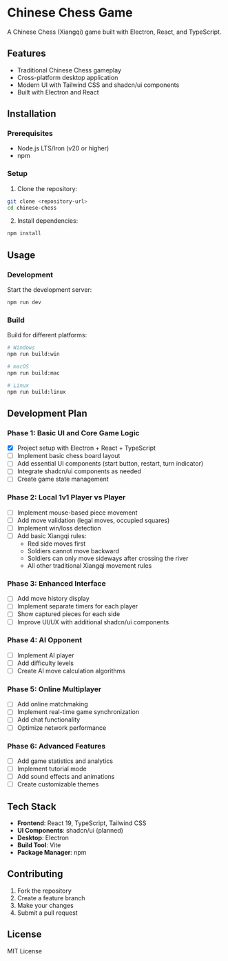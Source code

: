 # Chinese Chess Game

A Chinese Chess (Xiangqi) game built with Electron, React, and TypeScript.

## Features

- Traditional Chinese Chess gameplay
- Cross-platform desktop application
- Modern UI with Tailwind CSS and shadcn/ui components
- Built with Electron and React

## Installation

### Prerequisites

- Node.js LTS/Iron (v20 or higher)
- npm

### Setup

1. Clone the repository:
```bash
git clone <repository-url>
cd chinese-chess
```

2. Install dependencies:
```bash
npm install
```

## Usage

### Development

Start the development server:
```bash
npm run dev
```

### Build

Build for different platforms:

```bash
# Windows
npm run build:win

# macOS
npm run build:mac

# Linux
npm run build:linux
```

## Development Plan

### Phase 1: Basic UI and Core Game Logic
- [x] Project setup with Electron + React + TypeScript
- [ ] Implement basic chess board layout
- [ ] Add essential UI components (start button, restart, turn indicator)
- [ ] Integrate shadcn/ui components as needed
- [ ] Create game state management

### Phase 2: Local 1v1 Player vs Player
- [ ] Implement mouse-based piece movement
- [ ] Add move validation (legal moves, occupied squares)
- [ ] Implement win/loss detection
- [ ] Add basic Xiangqi rules:
  - Red side moves first
  - Soldiers cannot move backward
  - Soldiers can only move sideways after crossing the river
  - All other traditional Xiangqi movement rules

### Phase 3: Enhanced Interface
- [ ] Add move history display
- [ ] Implement separate timers for each player
- [ ] Show captured pieces for each side
- [ ] Improve UI/UX with additional shadcn/ui components

### Phase 4: AI Opponent
- [ ] Implement AI player
- [ ] Add difficulty levels
- [ ] Create AI move calculation algorithms

### Phase 5: Online Multiplayer
- [ ] Add online matchmaking
- [ ] Implement real-time game synchronization
- [ ] Add chat functionality
- [ ] Optimize network performance

### Phase 6: Advanced Features
- [ ] Add game statistics and analytics
- [ ] Implement tutorial mode
- [ ] Add sound effects and animations
- [ ] Create customizable themes

## Tech Stack

- **Frontend**: React 19, TypeScript, Tailwind CSS
- **UI Components**: shadcn/ui (planned)
- **Desktop**: Electron
- **Build Tool**: Vite
- **Package Manager**: npm

## Contributing

1. Fork the repository
2. Create a feature branch
3. Make your changes
4. Submit a pull request

## License

MIT License
